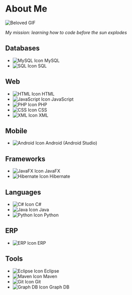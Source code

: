 # About Me

![Beloved GIF](https://github.com/flawwa/flawwa/blob/main/beloved.gif)

*My mission: learning how to code before the sun explodes*

## Databases
- ![MySQL Icon](https://img.icons8.com/color/48/000000/mysql.png) MySQL
- ![SQL Icon](https://img.icons8.com/ios-filled/50/000000/sql.png) SQL

## Web
- ![HTML Icon](https://img.icons8.com/color/48/000000/html-5--v1.png) HTML
- ![JavaScript Icon](https://img.icons8.com/color/48/000000/javascript--v1.png) JavaScript
- ![PHP Icon](https://img.icons8.com/officel/40/000000/php-logo.png) PHP
- ![CSS Icon](https://img.icons8.com/color/48/000000/css3.png) CSS
- ![XML Icon](https://img.icons8.com/external-flaticons-lineal-color-flat-icons/64/000000/external-xml-mobile-app-development-flaticons-lineal-color-flat-icons-2.png) XML

## Mobile
- ![Android Icon](https://img.icons8.com/color/48/000000/android-os.png) Android (Android Studio)

## Frameworks
- ![JavaFX Icon](https://img.icons8.com/color/48/000000/javafx.png) JavaFX
- ![Hibernate Icon](https://img.icons8.com/color/48/000000/hibernate.png) Hibernate

## Languages
- ![C# Icon](https://img.icons8.com/color/48/000000/c-sharp-logo.png) C#
- ![Java Icon](https://img.icons8.com/color/48/000000/java-coffee-cup-logo--v1.png) Java
- ![Python Icon](https://img.icons8.com/color/48/000000/python--v1.png) Python

## ERP
- ![ERP Icon](https://img.icons8.com/external-flaticons-lineal-color-flat-icons/64/000000/external-erp-computer-system-flaticons-lineal-color-flat-icons.png) ERP

## Tools
- ![Eclipse Icon](https://img.icons8.com/color/48/000000/eclipse.png) Eclipse
- ![Maven Icon](https://img.icons8.com/color/48/000000/apache-maven.png) Maven
- ![Git Icon](https://img.icons8.com/color/48/000000/git.png) Git
- ![Graph DB Icon](https://img.icons8.com/color/48/000000/graph.png) Graph DB
